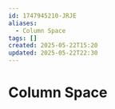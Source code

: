 ```yaml
---
id: 1747945210-JRJE
aliases:
  - Column Space
tags: []
created: 2025-05-22T15:20
updated: 2025-05-22T22:30
---
```


# Column Space

